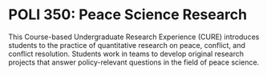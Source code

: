 # POLI 350: Peace Science Research

This Course-based Undergraduate Research Experience (CURE) introduces students to the practice of quantitative research on peace, conflict, and conflict resolution. Students work in teams to develop original research projects that answer policy-relevant questions in the field of peace science.